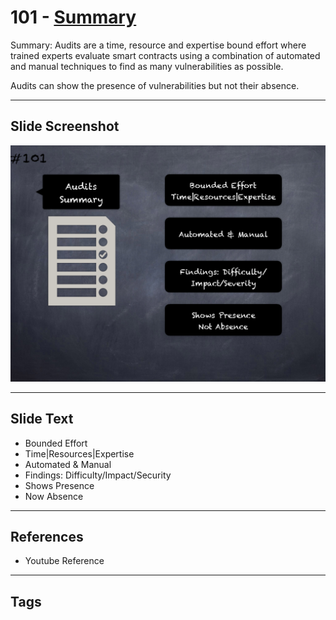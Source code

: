 # 101 - [Summary](Summary.md) 

Summary: Audits are a time, resource and expertise bound effort where trained experts evaluate smart contracts using a combination of automated and manual techniques to find as many vulnerabilities as possible. 

Audits can show the presence of vulnerabilities but not their absence.
___

## Slide Screenshot

![101.png](../../images/6.Audit%20Techniques%20and%20Tools%20101/101.png)
___

## Slide Text
- Bounded Effort
- Time|Resources|Expertise
- Automated & Manual
- Findings: Difficulty/Impact/Security
- Shows Presence
- Now Absence

___

## References

- Youtube Reference

___

## Tags